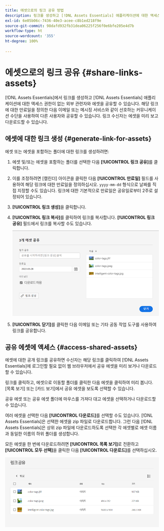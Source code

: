 ```yaml
---
title: 에셋으로의 링크 공유 방법
description: 링크를 생성하고 [!DNL Assets Essentials] 애플리케이션에 대한 액세스 권한이 없는 다른 사용자와 에셋을 공유할 수 있습니다.
exl-id: 6e05b06c-7436-40e3-acee-c8b1ed218f9e
source-git-commit: 98dafd932fb31dea06225f256f0e6bfe205e4d7b
workflow-type: ht
source-wordcount: '355'
ht-degree: 100%

---
```


# 에셋으로의 링크 공유 {#share-links-assets}

[!DNL Assets Essentials]에서 링크를 생성하고 [!DNL Assets Essentials] 애플리케이션에 대한 액세스 권한이 없는 외부 관련자와 에셋을 공유할 수 있습니다. 해당 링크에 대한 만료일을 정의한 다음 이메일 또는 메시징 서비스와 같이 선호하는 커뮤니케이션 수단을 사용하여 다른 사용자와 공유할 수 있습니다. 링크 수신자는 에셋을 미리 보고 다운로드할 수 있습니다.

## 에셋에 대한 링크 생성 {#generate-link-for-assets}

에셋 또는 에셋을 포함하는 폴더에 대한 링크를 생성하려면:

1. 에셋 및/또는 에셋을 포함하는 폴더를 선택한 다음 **[!UICONTROL 링크 공유]**&#x200B;를 클릭합니다.

1. 이를 조정하려면 [캘린더] 아이콘을 클릭한 다음 **[!UICONTROL 만료일]** 필드를 사용하여 해당 링크에 대한 만료일을 정의하십시오. `yyyy-mm-dd` 형식으로 날짜를 직접 지정할 수도 있습니다. 링크에 대한 기본적으로 만료일은 공유일로부터 2주로 설정되어 있습니다.

1. **[!UICONTROL 링크 생성]**&#x200B;을 클릭합니다.

1. **[!UICONTROL 링크 복사]**&#x200B;를 클릭하여 링크를 복사합니다. **[!UICONTROL 링크 공유]** 필드에서 링크를 복사할 수도 있습니다.

   ![자르기 및 펴기 옵션](assets/share-asset-link.png)

1. **[!UICONTROL 닫기]**&#x200B;를 클릭한 다음 이메일 또는 기타 공동 작업 도구를 사용하여 링크를 공유합니다.

## 공유 에셋에 액세스 {#access-shared-assets}

에셋에 대한 공개 링크를 공유하면 수신자는 해당 링크를 클릭하여 [!DNL Assets Essentials]에 로그인할 필요 없이 웹 브라우저에서 공유 에셋을 미리 보거나 다운로드할 수 있습니다.

링크를 클릭하고, 에셋으로 이동할 폴더를 클릭한 다음 에셋을 클릭하여 미리 봅니다. [목록 보기] 또는 [카드 보기]에서 공유 에셋을 보도록 선택할 수 있습니다.

공유 에셋 또는 공유 에셋 폴더에 마우스를 가져다 대고 에셋을 선택하거나 다운로드할 수 있습니다.

여러 에셋을 선택한 다음 **[!UICONTROL 다운로드]**&#x200B;를 선택할 수도 있습니다. [!DNL Assets Essentials]은 선택한 에셋을 zip 파일로 다운로드합니다. 그런 다음 [!DNL Assets Essentials]은 상위 zip 파일에 다운로드하도록 선택한 각 에셋별로 에셋 이름과 동일한 이름의 하위 폴더를 생성합니다.

모든 에셋을 한 번에 다운로드하려면 **[!UICONTROL 목록 보기]**&#x200B;로 전환하고 **[!UICONTROL 모두 선택]**&#x200B;을 클릭한 다음 **[!UICONTROL 다운로드]**&#x200B;를 선택하십시오.

![공유 에셋 미리보기](assets/preview-shared-assets.png)
